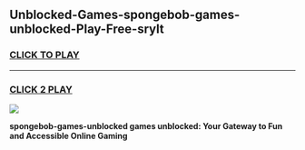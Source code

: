 
## Unblocked-Games-spongebob-games-unblocked-Play-Free-srylt
<h3>
<a href="https://premium76.site?title=spongebob-games-unblocked&ref=12A">CLICK TO PLAY</a></h3>
<hr>

<h3>
<a href="https://premium76.site?title=spongebob-games-unblocked&ref=12A">CLICK 2 PLAY</a>
  
</h3>

<a href="https://premium76.site?title=spongebob-games-unblocked&ref=12A"><img src="https://clearcache.store/games.png"></a>


**spongebob-games-unblocked games unblocked: Your Gateway to Fun and Accessible Online Gaming**
